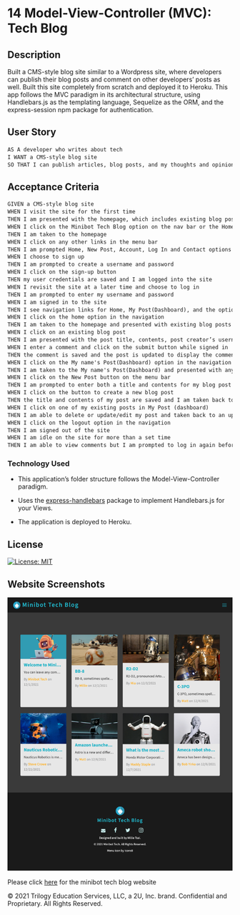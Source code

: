 # 14 Model-View-Controller (MVC): Tech Blog

## Description

Built a CMS-style blog site similar to a Wordpress site, where developers can publish their blog posts and comment on other developers’ posts as well. Built this site completely from scratch and deployed it to Heroku. This app follows the MVC paradigm in its architectural structure, using Handlebars.js as the templating language, Sequelize as the ORM, and the express-session npm package for authentication.

## User Story

```md
AS A developer who writes about tech
I WANT a CMS-style blog site
SO THAT I can publish articles, blog posts, and my thoughts and opinions
```

## Acceptance Criteria

```md
GIVEN a CMS-style blog site
WHEN I visit the site for the first time
THEN I am presented with the homepage, which includes existing blog posts if any have been posted; navigation links for the homepage and the dashboard(account); and the option to log in
WHEN I click on the Minibot Tech Blog option on the nav bar or the Home on the menu bar
THEN I am taken to the homepage
WHEN I click on any other links in the menu bar
THEN I am prompted Home, New Post, Account, Log In and Contact options
WHEN I choose to sign up
THEN I am prompted to create a username and password
WHEN I click on the sign-up button
THEN my user credentials are saved and I am logged into the site
WHEN I revisit the site at a later time and choose to log in
THEN I am prompted to enter my username and password
WHEN I am signed in to the site
THEN I see navigation links for Home, My Post(Dashboard), and the option to log out
WHEN I click on the home option in the navigation
THEN I am taken to the homepage and presented with existing blog posts that include the post title and the date created
WHEN I click on an existing blog post
THEN I am presented with the post title, contents, post creator’s username, and date created for that post and have the option to leave a comment
WHEN I enter a comment and click on the submit button while signed in
THEN the comment is saved and the post is updated to display the comment, the comment creator’s username, and the date created
WHEN I click on the My name's Post(Dashboard) option in the navigation
THEN I am taken to the My name's Post(Dashboard) and presented with any blog posts I have already created and the option to add a new blog post
WHEN I click on the New Post button on the menu bar
THEN I am prompted to enter both a title and contents for my blog post
WHEN I click on the button to create a new blog post
THEN the title and contents of my post are saved and I am taken back to an updated My Post (dashboard) with my new blog post
WHEN I click on one of my existing posts in My Post (dashboard)
THEN I am able to delete or update/edit my post and taken back to an updated dashboard
WHEN I click on the logout option in the navigation
THEN I am signed out of the site
WHEN I am idle on the site for more than a set time
THEN I am able to view comments but I am prompted to log in again before I can add, update, or delete comments
```

### Technology Used

- This application’s folder structure follows the Model-View-Controller paradigm.

- Uses the [express-handlebars](https://www.npmjs.com/package/express-handlebars) package to implement Handlebars.js for your Views.

- The application is deployed to Heroku.

## License

[![License: MIT](https://img.shields.io/badge/License-MIT-yellow.svg)](https://opensource.org/licenses/MIT)

## Website Screenshots

![screenshot](./Assets/mini-bot-screenshot.png)

Please click [here](https://minibot-tech.herokuapp.com/) for the minibot tech blog website

© 2021 Trilogy Education Services, LLC, a 2U, Inc. brand. Confidential and Proprietary. All Rights Reserved.
